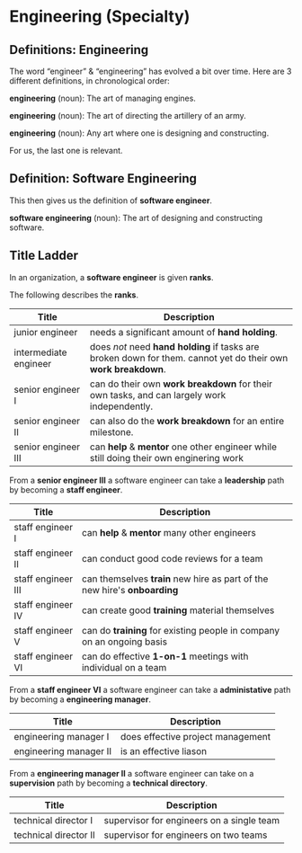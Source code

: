 # Engineering (Specialty)

## Definitions: Engineering

The word “engineer” & “engineering” has evolved a bit over time.
Here are 3 different definitions, in chronological order:

**engineering** (noun): The art of managing engines.

**engineering** (noun): The art of directing the artillery of an army.

**engineering** (noun): Any art where one is designing and constructing.

For us, the last one is relevant.

## Definition: Software Engineering

This then gives us the definition of **software engineer**.

**software engineering** (noun): The art of designing and constructing software.

## Title Ladder

In an organization, a **software engineer** is given **ranks**.

The following describes the **ranks**.


| Title                 | Description                                                                                                     |
|-----------------------|-----------------------------------------------------------------------------------------------------------------|
| junior engineer       | needs a significant amount of **hand holding**.                                                                 |
| intermediate engineer | does _not_ need **hand holding** if tasks are broken down for them. cannot yet do their own **work breakdown**. |
| senior engineer Ⅰ     | can do their own **work breakdown** for their own tasks, and can largely work independently.                    |
| senior engineer Ⅱ     | can also do the **work breakdown** for an entire milestone.                                                     |
| senior engineer Ⅲ     | can **help** & **mentor** one other engineer while still doing their own enginering work                        |

From a **senior engineer Ⅲ** a software engineer can take a **leadership** path by becoming a **staff engineer**.

| Title                 | Description                                                                                                     |
|-----------------------|-----------------------------------------------------------------------------------------------------------------|
| staff engineer Ⅰ      | can **help** & **mentor** many other engineers                                                                  |
| staff engineer Ⅱ      | can conduct good code reviews for a team                                                                        |
| staff engineer Ⅲ      | can themselves **train** new hire as part of the new hire's **onboarding**                                      |
| staff engineer Ⅳ      | can create good **training** material themselves                                                                |
| staff engineer Ⅴ      | can do **training** for existing people in company on an ongoing basis                                          |
| staff engineer Ⅵ      | can do effective **1-on-1** meetings with individual on a team                                                  |

From a **staff engineer Ⅵ** a software engineer can take a **administative** path by becoming a **engineering manager**.

| Title                 | Description                        |
|-----------------------|------------------------------------|
| engineering manager Ⅰ | does effective project management  |
| engineering manager Ⅱ | is an effective liason             |


From a **engineering manager Ⅱ** a software engineer can take on a **supervision** path by becoming a **technical directory**.

| Title                 | Description                               |
|-----------------------|-------------------------------------------|
| technical director Ⅰ | supervisor for engineers on a single team  |
| technical director Ⅱ | supervisor for engineers on two teams      |
